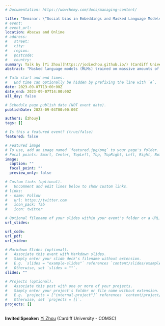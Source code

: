 ```yaml
---
# Documentation: https://wowchemy.com/docs/managing-content/

title: "Seminar: \"Social bias in Embeddings and Masked Language Models\""
# event:
# event_url:
location: Abacws and Online
# address:
#   street:
#   city:
#   region:
#   postcode:
#   country:
summary: Talk by [Yi Zhou](https://jodiechou.github.io/) (Cardiff University - COMSC)
abstract: "Masked language models (MLMs) trained on massive amounts of textural training data have been found to encode concerning levels of social biases. Numerous prior work evaluating the social biases in word embeddings generated by pretrained MLMs, the biases in sense embeddings have been relatively understudied. On the other hand, multiple underlying factors are associated with an MLM such as its model size, size of the training data, training objectives, the domain from which pretraining data is sampled, tokenization, and languages present in the pretrained corpora. It remains unclear as to which of those factors influence the social biases that are learnt by the MLMs. In this talk, I will show that sense embeddings are also biased and describe the measure to evaluate social bias in sense embeddings. Then I will explain the factor analysis of social bias in MLMs."

# Talk start and end times.
#   End time can optionally be hidden by prefixing the line with `#`.
date: 2023-09-07T13:00:00Z
date_end: 2023-09-07T14:00:00Z
all_day: false

# Schedule page publish date (NOT event date).
publishDate: 2023-09-04T00:00:00Z

authors: [zhouy]
tags: []

# Is this a featured event? (true/false)
featured: false

# Featured image
# To use, add an image named `featured.jpg/png` to your page's folder. 
# Focal points: Smart, Center, TopLeft, Top, TopRight, Left, Right, BottomLeft, Bottom, BottomRight.
image:
  caption: ""
  focal_point: ""
  preview_only: false

# Custom links (optional).
#   Uncomment and edit lines below to show custom links.
# links:
# - name: Follow
#   url: https://twitter.com
#   icon_pack: fab
#   icon: twitter

# Optional filename of your slides within your event's folder or a URL.
url_slides:

url_code:
url_pdf:
url_video:

# Markdown Slides (optional).
#   Associate this event with Markdown slides.
#   Simply enter your slide deck's filename without extension.
#   E.g. `slides = "example-slides"` references `content/slides/example-slides.md`.
#   Otherwise, set `slides = ""`.
slides: ""

# Projects (optional).
#   Associate this post with one or more of your projects.
#   Simply enter your project's folder or file name without extension.
#   E.g. `projects = ["internal-project"]` references `content/project/deep-learning/index.md`.
#   Otherwise, set `projects = []`.
projects: []
---
```


**Invited Speaker:** [Yi Zhou](https://jodiechou.github.io/) (Cardiff University - COMSC)
